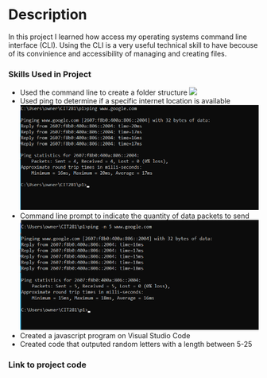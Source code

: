 # Description

In this project I learned how access my operating systems command line interface (CLI). 
Using the CLI is a very useful technical skill to have becouse of its convinience and 
accessibility of managing and creating files. 

### Skills Used in Project
- Used the command line to create a folder structure
![](images/p1-folder.png)
- Used ping to determine if a specific internet location is available
![](images/p1-break.png)
- Command line prompt to indicate the quantity of data packets to send 
![](images/p1-ping.png)
- Created a javascript program on Visual Studio Code
- Created code that outputed random letters with a length between 5-25



### Link to project code
